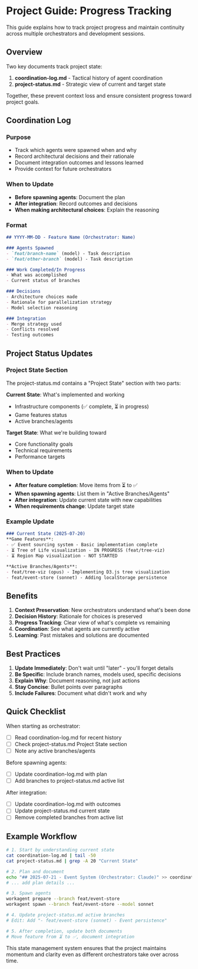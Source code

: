 # Project Guide: Progress Tracking

This guide explains how to track project progress and maintain continuity across multiple orchestrators and development sessions.

## Overview

Two key documents track project state:
1. **coordination-log.md** - Tactical history of agent coordination
2. **project-status.md** - Strategic view of current and target state

Together, these prevent context loss and ensure consistent progress toward project goals.

## Coordination Log

### Purpose
- Track which agents were spawned when and why
- Record architectural decisions and their rationale
- Document integration outcomes and lessons learned
- Provide context for future orchestrators

### When to Update
- **Before spawning agents**: Document the plan
- **After integration**: Record outcomes and decisions
- **When making architectural choices**: Explain the reasoning

### Format
```markdown
## YYYY-MM-DD - Feature Name (Orchestrator: Name)

### Agents Spawned
- `feat/branch-name` (model) - Task description
- `feat/other-branch` (model) - Task description

### Work Completed/In Progress
- What was accomplished
- Current status of branches

### Decisions
- Architecture choices made
- Rationale for parallelization strategy
- Model selection reasoning

### Integration
- Merge strategy used
- Conflicts resolved
- Testing outcomes
```

## Project Status Updates

### Project State Section
The project-status.md contains a "Project State" section with two parts:

**Current State**: What's implemented and working
- Infrastructure components (✅ complete, ⏳ in progress)
- Game features status
- Active branches/agents

**Target State**: What we're building toward
- Core functionality goals
- Technical requirements
- Performance targets

### When to Update
- **After feature completion**: Move items from ⏳ to ✅
- **When spawning agents**: List them in "Active Branches/Agents"
- **After integration**: Update current state with new capabilities
- **When requirements change**: Update target state

### Example Update
```markdown
### Current State (2025-07-20)
**Game Features**:
- ✅ Event sourcing system - Basic implementation complete
- ⏳ Tree of Life visualization - IN PROGRESS (feat/tree-viz)
- ⏳ Region Map visualization - NOT STARTED

**Active Branches/Agents**:
- feat/tree-viz (opus) - Implementing D3.js tree visualization
- feat/event-store (sonnet) - Adding localStorage persistence
```

## Benefits

1. **Context Preservation**: New orchestrators understand what's been done
2. **Decision History**: Rationale for choices is preserved
3. **Progress Tracking**: Clear view of what's complete vs remaining
4. **Coordination**: See what agents are currently active
5. **Learning**: Past mistakes and solutions are documented

## Best Practices

1. **Update Immediately**: Don't wait until "later" - you'll forget details
2. **Be Specific**: Include branch names, models used, specific decisions
3. **Explain Why**: Document reasoning, not just actions
4. **Stay Concise**: Bullet points over paragraphs
5. **Include Failures**: Document what didn't work and why

## Quick Checklist

When starting as orchestrator:
- [ ] Read coordination-log.md for recent history
- [ ] Check project-status.md Project State section
- [ ] Note any active branches/agents

Before spawning agents:
- [ ] Update coordination-log.md with plan
- [ ] Add branches to project-status.md active list

After integration:
- [ ] Update coordination-log.md with outcomes
- [ ] Update project-status.md current state
- [ ] Remove completed branches from active list

## Example Workflow

```bash
# 1. Start by understanding current state
cat coordination-log.md | tail -50
cat project-status.md | grep -A 20 "Current State"

# 2. Plan and document
echo "## 2025-07-21 - Event System (Orchestrator: Claude)" >> coordination-log.md
# ... add plan details ...

# 3. Spawn agents
workagent prepare --branch feat/event-store
workagent spawn --branch feat/event-store --model sonnet

# 4. Update project-status.md active branches
# Edit: Add "- feat/event-store (sonnet) - Event persistence"

# 5. After completion, update both documents
# Move feature from ⏳ to ✅, document integration
```

This state management system ensures that the project maintains momentum and clarity even as different orchestrators take over across time.